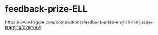 # feedback-prize-ELL
https://www.kaggle.com/competitions/feedback-prize-english-language-learning/overview
